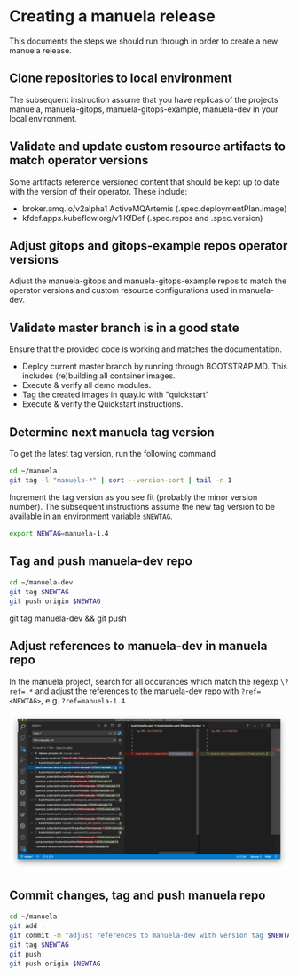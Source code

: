 # Creating a manuela release

This documents the steps we should run through in order to create a new manuela release.

## Clone repositories to local environment
The subsequent instruction assume that you have replicas of the projects manuela, manuela-gitops, manuela-gitops-example, manuela-dev in your local environment.


## Validate and update custom resource artifacts to match operator versions
Some artifacts reference versioned content that should be kept up to date with the version of their operator. These include:
* broker.amq.io/v2alpha1 ActiveMQArtemis (.spec.deploymentPlan.image)
* kfdef.apps.kubeflow.org/v1 KfDef (.spec.repos and .spec.version)


## Adjust gitops and gitops-example repos operator versions
Adjust the manuela-gitops and manuela-gitops-example repos to match the operator versions and custom resource configurations used in manuela-dev.


## Validate master branch is in a good state
Ensure that the provided code is working and matches the documentation. 

* Deploy current master branch by running through BOOTSTRAP.MD. This includes (re)building all container images. 
* Execute & verify all demo modules.
* Tag the created images in quay.io with "quickstart"
* Execute & verify the Quickstart instructions.


## Determine next manuela tag version

To get the latest tag version, run the following command
```bash
cd ~/manuela
git tag -l "manuela-*" | sort --version-sort | tail -n 1
```
Increment the tag version as you see fit (probably the minor version number). The subsequent instructions assume the new tag version to be available in an environment variable `$NEWTAG`.

```bash
export NEWTAG=manuela-1.4
```


## Tag and push manuela-dev repo

```bash
cd ~/manuela-dev
git tag $NEWTAG
git push origin $NEWTAG
```
git tag manuela-dev && git push 


## Adjust references to manuela-dev in manuela repo

In the manuela project, search for all occurances which match the regexp `\?ref=.*`  and adjust the references to the manuela-dev repo with `?ref=<NEWTAG>`, e.g. `?ref=manuela-1.4`.

![search and replace in vscodium](images/manuela-release-tag-change.png)


## Commit changes, tag and push manuela repo
```bash
cd ~/manuela
git add .
git commit -m "adjust references to manuela-dev with version tag $NEWTAG"
git tag $NEWTAG
git push
git push origin $NEWTAG
```

